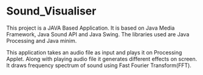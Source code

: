 # Sound_Visualiser

This project is a JAVA Based Application.
It is based on Java Media Framework, Java Sound API and Java Swing.
The libraries used are Java Processing and Java minim.

This application takes an audio file as input and plays it on Processing Applet. Along with playing audio file it generates different effects on screen. It draws frequency spectrum of sound using Fast Fourier Transform(FFT).
